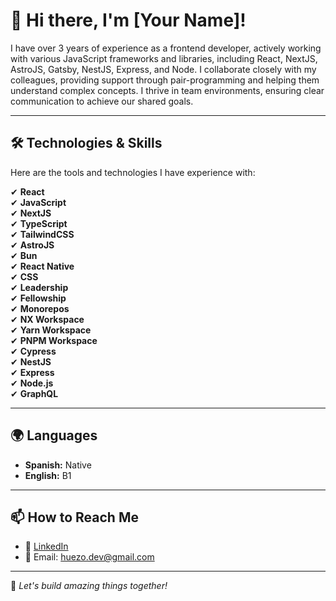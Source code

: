 # 👋 Hi there, I'm [Your Name]!

I have over 3 years of experience as a frontend developer, actively working with various JavaScript frameworks and libraries, including React, NextJS, AstroJS, Gatsby, NestJS, Express, and Node. I collaborate closely with my colleagues, providing support through pair-programming and helping them understand complex concepts. I thrive in team environments, ensuring clear communication to achieve our shared goals.

---

## 🛠️ Technologies & Skills
Here are the tools and technologies I have experience with:

✔ **React**  
✔ **JavaScript**  
✔ **NextJS**  
✔ **TypeScript**  
✔ **TailwindCSS**  
✔ **AstroJS**  
✔ **Bun**  
✔ **React Native**  
✔ **CSS**  
✔ **Leadership**  
✔ **Fellowship**  
✔ **Monorepos**  
✔ **NX Workspace**  
✔ **Yarn Workspace**  
✔ **PNPM Workspace**  
✔ **Cypress**  
✔ **NestJS**  
✔ **Express**  
✔ **Node.js**  
✔ **GraphQL**

---

## 🌍 Languages
- **Spanish:** Native  
- **English:** B1  

---

## 📫 How to Reach Me
- 💼 [LinkedIn](https://www.linkedin.com/in/boris-huezo-a913661ba)  
- 📧 Email: [huezo.dev@gmail.com](mailto:huezo.dev@gmail.com)

---

🚀 *Let's build amazing things together!*
